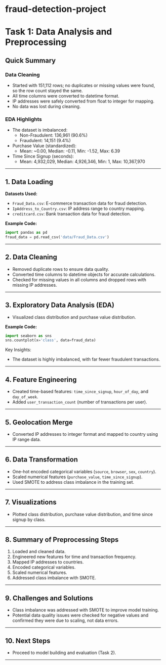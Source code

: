 # fraud-detection-project

# Task 1: Data Analysis and Preprocessing

## Quick Summary

### Data Cleaning
- Started with 151,112 rows; no duplicates or missing values were found, so the row count stayed the same.
- All time columns were converted to datetime format.
- IP addresses were safely converted from float to integer for mapping.
- No data was lost during cleaning.

### EDA Highlights
- The dataset is imbalanced:
  - Non-Fraudulent: 136,961 (90.6%)
  - Fraudulent: 14,151 (9.4%)
- Purchase Value (standardized):
  - Mean: ~0.00, Median: -0.11, Min: -1.52, Max: 6.39
- Time Since Signup (seconds):
  - Mean: 4,932,029, Median: 4,926,346, Min: 1, Max: 10,367,970

---

## 1. Data Loading

**Datasets Used:**
- `Fraud_Data.csv`: E-commerce transaction data for fraud detection.
- `IpAddress_to_Country.csv`: IP address range to country mapping.
- `creditcard.csv`: Bank transaction data for fraud detection.

**Example Code:**
```python
import pandas as pd
fraud_data = pd.read_csv('data/Fraud_Data.csv')
```

---

## 2. Data Cleaning

- Removed duplicate rows to ensure data quality.
- Converted time columns to datetime objects for accurate calculations.
- Checked for missing values in all columns and dropped rows with missing IP addresses.

---

## 3. Exploratory Data Analysis (EDA)

- Visualized class distribution and purchase value distribution.

**Example Code:**
```python
import seaborn as sns
sns.countplot(x='class', data=fraud_data)
```

Key Insights:
- The dataset is highly imbalanced, with far fewer fraudulent transactions.

---

## 4. Feature Engineering

- Created time-based features: `time_since_signup`, `hour_of_day`, and `day_of_week`.
- Added `user_transaction_count` (number of transactions per user).

---

## 5. Geolocation Merge

- Converted IP addresses to integer format and mapped to country using IP range data.

---

## 6. Data Transformation

- One-hot encoded categorical variables (`source`, `browser`, `sex`, `country`).
- Scaled numerical features (`purchase_value`, `time_since_signup`).
- Used SMOTE to address class imbalance in the training set.

---

## 7. Visualizations

- Plotted class distribution, purchase value distribution, and time since signup by class.

---

## 8. Summary of Preprocessing Steps

1. Loaded and cleaned data.
2. Engineered new features for time and transaction frequency.
3. Mapped IP addresses to countries.
4. Encoded categorical variables.
5. Scaled numerical features.
6. Addressed class imbalance with SMOTE.

---

## 9. Challenges and Solutions

- Class imbalance was addressed with SMOTE to improve model training.
- Potential data quality issues were checked for negative values and confirmed they were due to scaling, not data errors.

---

## 10. Next Steps

- Proceed to model building and evaluation (Task 2).

--- 